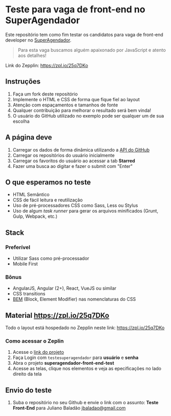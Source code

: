 # Teste para vaga de front-end no SuperAgendador
Este repositório tem como fim testar os candidatos para vaga de front-end developer no [SuperAgendador](https://superagendador.com.br).
> Para esta vaga buscamos alguém apaixonado por JavaScript e atento aos detalhes!

Link do Zepplin: https://zpl.io/25q7DKo

## Instruções
1. Faça um fork deste repositório
2. Implemente o HTML e CSS de forma que fique fiel ao layout
3. Atenção com espaçamentos e tamanhos de fonte
4. Qualquer contribuição para melhorar o resultado será bem vinda!
5. O usuário do GitHub utilizado no exemplo pode ser qualquer um de sua escolha

## A página deve
1. Carregar os dados de forma dinâmica utilizando a [API do GitHub](https://developer.github.com/v3/)
2. Carregar os repositórios do usuário inicialmente
3. Carregar os favoritos do usuário ao acessar a tab **Starred**
4. Fazer uma busca ao digitar e fazer o submit com "Enter"

## O que esperamos no teste
* HTML Semântico
* CSS de fácil leitura e reutilização
* Uso de pré-processadores CSS como Sass, Less ou Stylus
* Uso de algum *task runner* para gerar os arquivos minificados (Grunt, Gulp, Webpack, etc.)

## Stack
### Preferível
* Utilizar Sass como pré-processador
* Mobile First

### Bônus
* AngularJS, Angular (2+), React, VueJS ou similar
* CSS transitions
* [BEM](https://tableless.com.br/bem-um-novo-metodo-para-seu-css/) (Block, Element Modifier) nas nomenclaturas do CSS

## Material https://zpl.io/25q7DKo

Todo o layout está hospedado no Zepplin neste link: https://zpl.io/25q7DKo

### Como acessar o Zeplin
1. Acesse o [link do projeto](https://zpl.io/25q7DKo)
2. Faça Login com `testesuperagendador` para **usuário** e **senha**
3. Abra o projeto **superagendador-front-end-test**
4. Acesse as telas, clique nos elementos e veja as epecificações no lado direito da tela

## Envio do teste
1. Suba o repositório no seu Github e envie o link com o assunto: **Teste Front-End** para Juliano Baladão [jbaladao@gmail.com](mailto:jbaladao@gmail.com)
